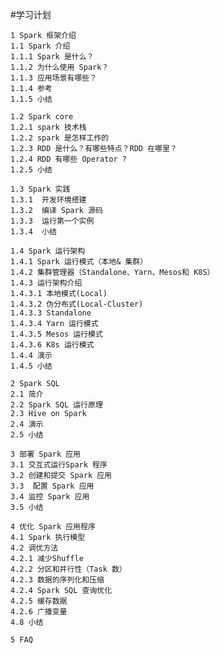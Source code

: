 #学习计划

    1 Spark 框架介绍
    1.1 Spark 介绍
    1.1.1 Spark 是什么？
    1.1.2 为什么使用 Spark？
    1.1.3 应用场景有哪些？
    1.1.4 参考
    1.1.5 小结
    
    1.2 Spark core
    1.2.1 spark 技术栈
    1.2.2 spark 是怎样工作的
    1.2.3 RDD 是什么？有哪些特点？RDD 在哪里？
    1.2.4 RDD 有哪些 Operator ?
    1.2.5 小结
    
    1.3 Spark 实践
    1.3.1  开发环境搭建
    1.3.2  编译 Spark 源码
    1.3.3  运行第一个实例
    1.3.4  小结
    
    1.4 Spark 运行架构
    1.4.1 Spark 运行模式（本地& 集群）
    1.4.2 集群管理器（Standalone、Yarn、Mesos和 K8S）
    1.4.3 运行架构介绍
    1.4.3.1 本地模式(Local)
    1.4.3.2 伪分布式(Local-Cluster)
    1.4.3.3 Standalone
    1.4.3.4 Yarn 运行模式
    1.4.3.5 Mesos 运行模式
    1.4.3.6 K8s 运行模式
    1.4.4 演示
    1.4.5 小结
    
    2 Spark SQL
    2.1 简介
    2.2 Spark SQL 运行原理
    2.3 Hive on Spark 
    2.4 演示
    2.5 小结
    
    3 部署 Spark 应用
    3.1 交互式运行Spark 程序
    3.2 创建和提交 Spark 应用
    3.3  配置 Spark 应用
    3.4 监控 Spark 应用
    3.5 小结
    
    4 优化 Spark 应用程序
    4.1 Spark 执行模型
    4.2 调优方法
    4.2.1 减少Shuffle
    4.2.2 分区和并行性（Task 数）
    4.2.3 数据的序列化和压缩
    4.2.4 Spark SQL 查询优化
    4.2.5 缓存数据
    4.2.6 广播变量
    4.8 小结
    
    5 FAQ